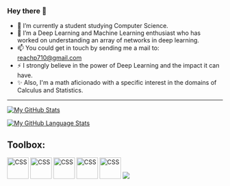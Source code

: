 ### Hey there 👋

- 🔭 I’m currently a student studying Computer Science.
- 🌱 I’m a Deep Learning and Machine Learning enthusiast who has worked on understanding an array of networks in deep learning.
- 📫 You could get in touch by sending me a mail to: reachp710@gmail.com
- ⚡ I strongly believe in the power of Deep Learning and the impact it can have.
- ✨ Also, I'm a math aficionado with a specific interest in the domains of Calculus and Statistics.

<hr>

[![My GitHub Stats](https://github-readme-stats.vercel.app/api/?username=PRITH-S07&count_private=true&theme=tokyonight&showicons=true)]()

[![My GitHub Language Stats](https://github-readme-stats.vercel.app/api/top-langs/?username=PRITH-S07&langs_count=5&theme=tokyonight)]()

## Toolbox:
<img src="https://cdn.jsdelivr.net/gh/devicons/devicon/icons/tensorflow/tensorflow-original.svg" alt="CSS" width="50" height="50"> <img src="https://cdn.jsdelivr.net/gh/devicons/devicon/icons/python/python-original.svg" alt="CSS" width="50" height="50"/> <img src="https://cdn.jsdelivr.net/gh/devicons/devicon/icons/jupyter/jupyter-original-wordmark.svg" alt="CSS" width="50" height="50"/> <img src="https://cdn.jsdelivr.net/gh/devicons/devicon/icons/html5/html5-original-wordmark.svg" alt="CSS" width="50" height="50"/> <img src="https://cdn.jsdelivr.net/gh/devicons/devicon/icons/css3/css3-original-wordmark.svg" alt="CSS" width="50" height="50"/> <img src="https://cdn.jsdelivr.net/gh/devicons/devicon/icons/javascript/javascript-original.svg" />
<!--
**PRITH-S07/PRITH-S07** is a ✨ _special_ ✨ repository because its `README.md` (this file) appears on your GitHub profile.

Here are some ideas to get you started:

- 🔭 I’m currently a student studyimg Computer Science.
- 🌱 I’m a Deep Learning and Machine Learning enthusiast who has worked on understanding an array of networks in deep learning.
- 📫 You could get in touch by sending me a mail to: reachp710@gmail.com
- ⚡ I strongly believe in the power of Deep Learning and the impact it can have.
- ✨ Also, I'm a math aficionado with a specific interest in the domains of Calculus and Statistics.
-->

